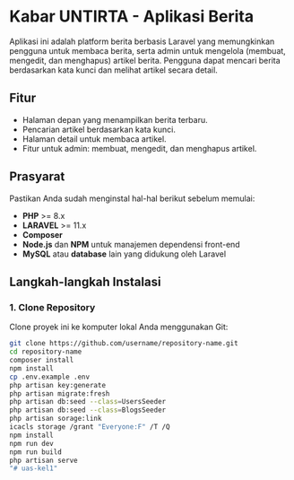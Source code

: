 # Kabar UNTIRTA - Aplikasi Berita

Aplikasi ini adalah platform berita berbasis Laravel yang memungkinkan pengguna untuk membaca berita, serta admin untuk mengelola (membuat, mengedit, dan menghapus) artikel berita. Pengguna dapat mencari berita berdasarkan kata kunci dan melihat artikel secara detail.

## Fitur
- Halaman depan yang menampilkan berita terbaru.
- Pencarian artikel berdasarkan kata kunci.
- Halaman detail untuk membaca artikel.
- Fitur untuk admin: membuat, mengedit, dan menghapus artikel.

## Prasyarat
Pastikan Anda sudah menginstal hal-hal berikut sebelum memulai:

- **PHP** >= 8.x
- **LARAVEL** >= 11.x
- **Composer**
- **Node.js** dan **NPM** untuk manajemen dependensi front-end
- **MySQL** atau **database** lain yang didukung oleh Laravel

## Langkah-langkah Instalasi

### 1. Clone Repository
Clone proyek ini ke komputer lokal Anda menggunakan Git:

```bash
git clone https://github.com/username/repository-name.git
cd repository-name
composer install
npm install
cp .env.example .env
php artisan key:generate
php artisan migrate:fresh
php artisan db:seed --class=UsersSeeder
php artisan db:seed --class=BlogsSeeder
php artisan sorage:link
icacls storage /grant "Everyone:F" /T /Q
npm install
npm run dev
npm run build
php artisan serve
"# uas-kel1" 
